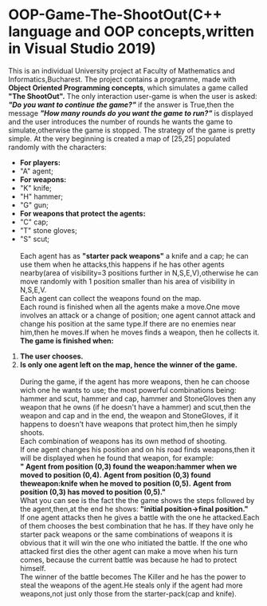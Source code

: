 # OOP-Game-The-ShootOut(C++ language and OOP concepts,written in Visual Studio 2019)

This is an individual University project at Faculty of Mathematics and Informatics,Bucharest.
The project contains a programme, made with **Object Oriented Programming concepts**, which simulates a game called **"The ShootOut".** The only interaction user-game is when the user is asked: ***"Do you want to continue the game?"*** if the answer is True,then the message ***"How many rounds do you want the game to run?"*** is displayed and the user introduces the number of rounds he wants the game to simulate,otherwise the game is stopped.
The strategy of the game is pretty simple. At the very beginning is created a map of [25,25] populated randomly with the characters:
* **For players:**
* "A" agent;
* **For weapons:**
* "K" knife;
* "H" hammer;
* "G" gun;
* **For weapons that protect the agents:**
* "C" cap;
* "T" stone gloves;
* "S" scut;\
\
Each agent has as **"starter pack weapons"** a knife and a cap; he can use them when he attacks,this happens if he has other agents nearby(area of visibility=3 positions further in N,S,E,V),otherwise he can move randomly with 1 position smaller than his area of visibility in N,S,E,V.\
Each agent can collect the weapons found on the map.\
Each round is finished when all the agents make a move.One move involves an attack or a change of position; one agent cannot attack and change his position at the same type.If there are no enemies near him,then he moves.If when he moves finds a weapon, then he collects it.\
**The game is finished when:**
1. **The user chooses.**
1. **Is only one agent left on the map, hence the winner of the game.**\
\
During the game, if the agent has more weapons, then he can choose wich one he wants to use; the most powerful combinations being: hammer and scut, hammer and cap, hammer and StoneGloves then any weapon that he owns (if he doesn't have a hammer) and scut,then the weapon and cap and in the end, the weapon and StoneGloves, if it happens to doesn't have weapons that protect him,then he simply shoots.\
Each combination of weapons has its own method of shooting.\
If one agent changes his position and on his road finds weapons,then it will be displayed when he found that weapon, for example:\
**" Agent from position (0,3) found the weapon:hammer when we moved to position (0,4).**
**Agent from position (0,3) found theweapon:knife when he moved to position (0,5).**
**Agent from position (0,3) has moved to position (0,5)."**\
What you can see is the fact the the game shows the steps followed by the agent,then,at the end he shows:
**"initial position->final position."**\
If one agent attacks then he gives a battle with the one he attacked.Each of them chooses the best combination that he has. If they have only he starter pack weapons
or the same combinations of weapons it is obvious that it will win the one who initiated the battle. If the one who attacked first dies
the other agent can make a move when his turn comes, because the current battle was because he had to protect himself.\
The winner of the battle becomes The Killer and he has the power to steal the weapons of the agent.He steals only if the
agent had more weapons,not just only those from the starter-pack(cap and knife).
